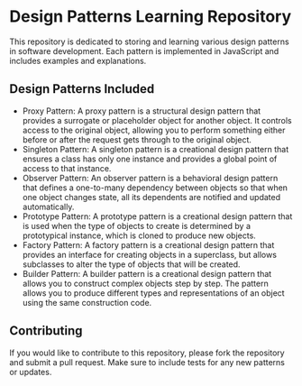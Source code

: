 # Design Patterns Learning Repository

This repository is dedicated to storing and learning various design patterns in software development. Each pattern is implemented in JavaScript and includes examples and explanations.

## Design Patterns Included

- Proxy Pattern: A proxy pattern is a structural design pattern that provides a surrogate or placeholder object for another object. It controls access to the original object, allowing you to perform something either before or after the request gets through to the original object.
- Singleton Pattern: A singleton pattern is a creational design pattern that ensures a class has only one instance and provides a global point of access to that instance.
- Observer Pattern: An observer pattern is a behavioral design pattern that defines a one-to-many dependency between objects so that when one object changes state, all its dependents are notified and updated automatically.
- Prototype Pattern: A prototype pattern is a creational design pattern that is used when the type of objects to create is determined by a prototypical instance, which is cloned to produce new objects.
- Factory Pattern: A factory pattern is a creational design pattern that provides an interface for creating objects in a superclass, but allows subclasses to alter the type of objects that will be created.
- Builder Pattern: A builder pattern is a creational design pattern that allows you to construct complex objects step by step. The pattern allows you to produce different types and representations of an object using the same construction code.

## Contributing

If you would like to contribute to this repository, please fork the repository and submit a pull request. Make sure to include tests for any new patterns or updates.
